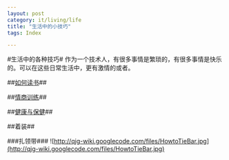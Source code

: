 ```yaml
---
layout: post
category: it/living/life
title: "生活中的小技巧"
tags: Index

---
```





#生活中的各种技巧#
作为一个技术人，有很多事情是繁琐的，有很多事情是快乐的。可以在这些日常生活中，更有激情的或者。

##[如何读书](/it/living/life/2011/02/11/howtoread)##

##[情商训练](/it/living/life/2011/08/10/EqLearn)##

##[健康与保健](/it/living/life/2011/08/10/FitnessHelp)##

##着装##

###扎领带###
![http://qjg-wiki.googlecode.com/files/HowtoTieBar.jpg](http://qjg-wiki.googlecode.com/files/HowtoTieBar.jpg)

